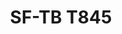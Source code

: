 ---
title: "SF-TB T845"
description: "Tornillos para Máquinas"
main:
  id: 1
  content: |
    Presentamos el SF-TB T845: tu solución ideal para fijaciones de precisión en maquinaria y equipos. Este conjunto integral de tornillos para máquinas está meticulosamente diseñado para cumplir con las estrictas demandas de aplicaciones industriales, garantizando fijaciones seguras y confiables.
  imgCard: "@/images/product-image-1.avif"
  imgMain: "@/images/product-image-main-1.avif"
  imgAlt: "Cajas de muestra de un conjunto de tornillos para máquinas"
tabs:
  - id: "tabs-with-card-item-1"
    dataTab: "#tabs-with-card-1"
    title: "Descripción"
  - id: "tabs-with-card-item-2"
    dataTab: "#tabs-with-card-2"
    title: "Especificaciones"
  - id: "tabs-with-card-item-3"
    dataTab: "#tabs-with-card-3"
    title: "Planos"
longDescription:
  title: "Soluciones de Fijación de Precisión"
  subTitle: |
    Los Tornillos para Máquinas SF-TB T845 ofrecen una precisión y confiabilidad incomparables para aplicaciones industriales, asegurando un funcionamiento sin problemas y una larga vida útil para tu maquinaria y equipos.
  btnTitle: "Contacta con ventas para más información"
  btnURL: "#"
descriptionList:
  - title: "Durabilidad"
    subTitle: "Fabricados con materiales de alta calidad, estos tornillos para máquinas están diseñados para soportar las exigencias de los entornos industriales."
  - title: "Ingeniería de Precisión"
    subTitle: "Diseñados con roscas cortadas con precisión y especificaciones exactas, garantizando un ajuste seguro y firme en cada aplicación."
  - title: "Versatilidad"
    subTitle: "Adecuados para una amplia gama de maquinaria y equipos, proporcionando soluciones de fijación versátiles para diversas necesidades industriales."
specificationsLeft:
  - title: "Composición del Material"
    subTitle: "Fabricados con acero o aleación de primera calidad para ofrecer una resistencia y durabilidad excepcionales."
  - title: "Acabado Superficial"
    subTitle: "Acabados con un recubrimiento protector para mejorar la resistencia a la corrosión y extender la vida útil."
  - title: "Cantidad por Conjunto"
    subTitle: "Cada conjunto contiene una selección integral de tornillos para máquinas para satisfacer diversos requisitos industriales."
  - title: "Rango de Tamaños"
    subTitle: "Disponibles en varios tamaños y longitudes para adaptarse a diferentes especificaciones de maquinaria y equipos."
specificationsRight:
  - title: "Especificaciones de la Rosca"
    subTitle: "Roscado diseñado con precisión para garantizar un agarre óptimo y confiabilidad, incluso en entornos de alta vibración."
  - title: "Capacidad de Carga"
    subTitle: "Diseñados para cumplir o superar los estándares de la industria en capacidad de carga, asegurando un funcionamiento seguro y confiable."
  - title: "Certificaciones"
    subTitle: "Cumplen con los estándares y certificaciones relevantes de la industria, garantizando calidad y confiabilidad."
  - title: "Aplicaciones"
    subTitle: "Ideales para su uso en una amplia gama de maquinaria industrial, equipos y ensamblajes que requieren fijaciones precisas y seguras."
blueprints:
  first: "@/images/blueprint-1.avif"
  second: "@/images/blueprint-2.avif"   
---